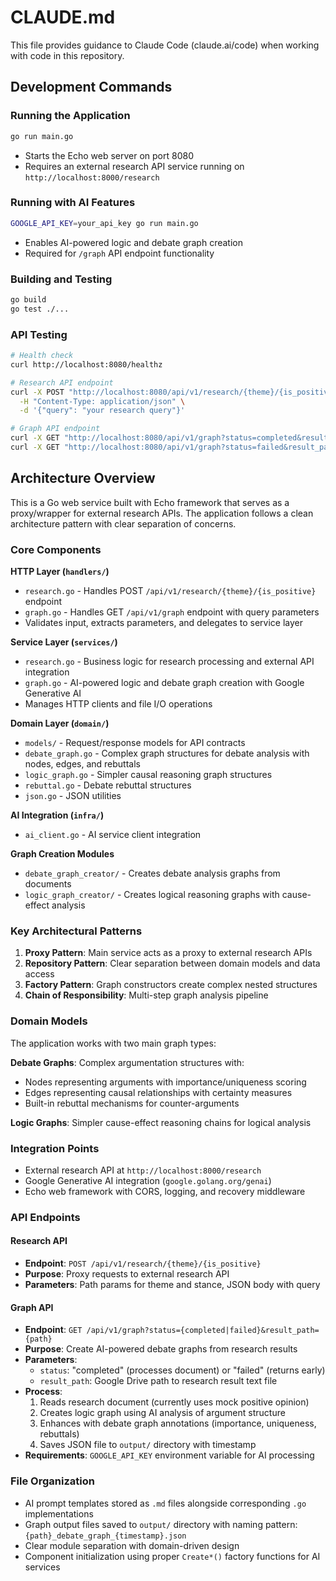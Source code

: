 # CLAUDE.md

This file provides guidance to Claude Code (claude.ai/code) when working with code in this repository.

## Development Commands

### Running the Application
```bash
go run main.go
```
- Starts the Echo web server on port 8080
- Requires an external research API service running on `http://localhost:8000/research`

### Running with AI Features
```bash
GOOGLE_API_KEY=your_api_key go run main.go
```
- Enables AI-powered logic and debate graph creation
- Required for `/graph` API endpoint functionality

### Building and Testing
```bash
go build
go test ./...
```

### API Testing
```bash
# Health check
curl http://localhost:8080/healthz

# Research API endpoint
curl -X POST "http://localhost:8080/api/v1/research/{theme}/{is_positive}" \
  -H "Content-Type: application/json" \
  -d '{"query": "your research query"}'

# Graph API endpoint
curl -X GET "http://localhost:8080/api/v1/graph?status=completed&result_path=/path/to/result.txt"
curl -X GET "http://localhost:8080/api/v1/graph?status=failed&result_path=/path/to/result.txt"
```

## Architecture Overview

This is a Go web service built with Echo framework that serves as a proxy/wrapper for external research APIs. The application follows a clean architecture pattern with clear separation of concerns.

### Core Components

**HTTP Layer (`handlers/`)**
- `research.go` - Handles POST `/api/v1/research/{theme}/{is_positive}` endpoint
- `graph.go` - Handles GET `/api/v1/graph` endpoint with query parameters
- Validates input, extracts parameters, and delegates to service layer

**Service Layer (`services/`)**
- `research.go` - Business logic for research processing and external API integration
- `graph.go` - AI-powered logic and debate graph creation with Google Generative AI
- Manages HTTP clients and file I/O operations

**Domain Layer (`domain/`)**
- `models/` - Request/response models for API contracts
- `debate_graph.go` - Complex graph structures for debate analysis with nodes, edges, and rebuttals
- `logic_graph.go` - Simpler causal reasoning graph structures
- `rebuttal.go` - Debate rebuttal structures
- `json.go` - JSON utilities

**AI Integration (`infra/`)**
- `ai_client.go` - AI service client integration

**Graph Creation Modules**
- `debate_graph_creator/` - Creates debate analysis graphs from documents
- `logic_graph_creator/` - Creates logical reasoning graphs with cause-effect analysis

### Key Architectural Patterns

1. **Proxy Pattern**: Main service acts as a proxy to external research APIs
2. **Repository Pattern**: Clear separation between domain models and data access
3. **Factory Pattern**: Graph constructors create complex nested structures
4. **Chain of Responsibility**: Multi-step graph analysis pipeline

### Domain Models

The application works with two main graph types:

**Debate Graphs**: Complex argumentation structures with:
- Nodes representing arguments with importance/uniqueness scoring
- Edges representing causal relationships with certainty measures
- Built-in rebuttal mechanisms for counter-arguments

**Logic Graphs**: Simpler cause-effect reasoning chains for logical analysis

### Integration Points

- External research API at `http://localhost:8000/research`
- Google Generative AI integration (`google.golang.org/genai`)
- Echo web framework with CORS, logging, and recovery middleware

### API Endpoints

#### Research API
- **Endpoint**: `POST /api/v1/research/{theme}/{is_positive}`
- **Purpose**: Proxy requests to external research API
- **Parameters**: Path params for theme and stance, JSON body with query

#### Graph API  
- **Endpoint**: `GET /api/v1/graph?status={completed|failed}&result_path={path}`
- **Purpose**: Create AI-powered debate graphs from research results
- **Parameters**: 
  - `status`: "completed" (processes document) or "failed" (returns early)
  - `result_path`: Google Drive path to research result text file
- **Process**: 
  1. Reads research document (currently uses mock positive opinion)
  2. Creates logic graph using AI analysis of argument structure
  3. Enhances with debate graph annotations (importance, uniqueness, rebuttals)
  4. Saves JSON file to `output/` directory with timestamp
- **Requirements**: `GOOGLE_API_KEY` environment variable for AI processing

### File Organization

- AI prompt templates stored as `.md` files alongside corresponding `.go` implementations
- Graph output files saved to `output/` directory with naming pattern: `{path}_debate_graph_{timestamp}.json`
- Clear module separation with domain-driven design
- Component initialization using proper `Create*()` factory functions for AI services